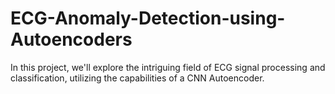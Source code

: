 # ECG-Anomaly-Detection-using-Autoencoders
In this project, we'll explore the intriguing field of ECG signal processing and classification, utilizing the capabilities of a CNN Autoencoder.
